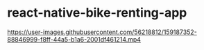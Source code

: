 # react-native-bike-renting-app

https://user-images.githubusercontent.com/56218812/159187352-88846999-f8ff-44a5-b1a6-2001df461214.mp4

